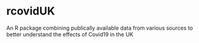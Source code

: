 # rcovidUK
An R package combining publically available data from various sources to better understand the effects of Covid19 in the UK
